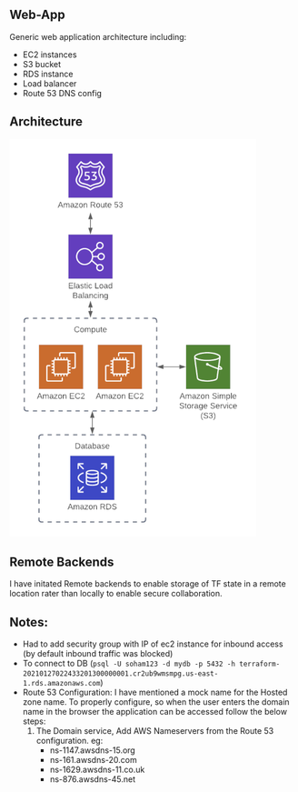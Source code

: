 ## Web-App

Generic web application architecture including:
- EC2 instances
- S3 bucket
- RDS instance
- Load balancer
- Route 53 DNS config

## Architecture
![](WebApp/architecture.png)

## Remote Backends

I have initated Remote backends to enable storage of TF state in a remote location rater than locally to enable secure collaboration.


## Notes:
- Had to add security group with IP of ec2 instance for inbound access (by default inbound traffic was blocked)
- To connect to DB (`psql -U soham123 -d mydb -p 5432 -h terraform-20210127022433201300000001.cr2ub9wmsmpg.us-east-1.rds.amazonaws.com`)
- Route 53 Configuration:
    I have mentioned a mock name for the Hosted zone name.
    To properly configure, so when the user enters the domain name in the browser the application can be accessed follow the below steps:
    1. The Domain service, Add AWS Nameservers from the Route 53 configuration.
        eg: 
        - ns-1147.awsdns-15.org
        - ns-161.awsdns-20.com
        - ns-1629.awsdns-11.co.uk
        - ns-876.awsdns-45.net

